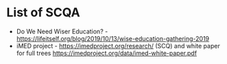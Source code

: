 # List of SCQA

- Do We Need Wiser Education? - https://lifeitself.org/blog/2019/10/13/wise-education-gathering-2019
- iMED project - https://imedproject.org/research/ (SCQ) and white paper for full trees https://imedproject.org/data/imed-white-paper.pdf
